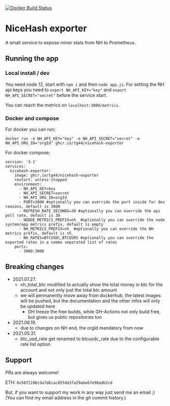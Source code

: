 [![Docker Build Status](https://img.shields.io/docker/cloud/build/tg44/nicehash-exporter?style=flat-square)](https://hub.docker.com/r/tg44/nicehash-exporter)

# NiceHash exporter

A small service to expose miner stats from NH to Prometheus.

## Running the app

### Local install / dev
You need node 12, start with `npm i` and then `node app.js`.
For setting the NH api keys you need to `export NH_API_KEY="key"` and `export NH_API_SECRET="secret"` before the service start.

You can reach the metrics on `localhost:3000/metrics`.

### Docker and compose
For docker you can run;
```
docker run -e NH_API_KEY="key" -e NH_API_SECRET="secret" -e NH_API_ORG_ID="orgId" ghcr.io/tg44/nicehash-exporter
```
For docker compose;
```
version: '3.1'
services:
  nicehash-exporter:
    image: ghcr.io/tg44/nicehash-exporter
    restart: unless-stopped
    environment:
      - NH_API_KEY=key
      - NH_API_SECRET=secret
      - NH_API_ORG_ID=orgId
      - PORT=3000 #optionally you can override the port inside for dev reasons, default is 3000
      - REFRESH_RATE_SECONDS=30 #optionally you can override the api poll rate, default is 30
      - NODDE_METRICS_PREFIX=nh_ #optionally you can override the node system/app metrics prefix, default is empty
      - NH_METRICS_PREFIX=nh_ #optionally you can override the NH metrics prefix, default is nh_
      - NH_RATES=BTCUSDC,BTCEURS #optionally you can override the exported rates in a comma separated list of rates
    ports:
      - 3000:3000
```

## Breaking changes
 - 2021.07.27.
   - nh_total_btc modified to actually show the total money in btc for the account and not only just the total btc amount
   - we will permanently move away from dockerhub, the latest images will be pushed, but the documentation and the other infos will only be updated here
     - DH freeze the free builds, while GH-Actions not only build free, but gives us public repositories too
 - 2021.06.19.
   - due to changes on NH end, the orgId mandatory from now
 - 2021.05.31.
   - btc_usd_rate get renamed to btcusdc_rate due to the configurable rate list option

## Support

PRs are always welcome!

ETH: `0x58f2198cda7d6cac855dd3fa29abe67e98adb2cd`

But, if you want to support my work in any way just send me an email ;) (You can find my email address in the git commit history.)
